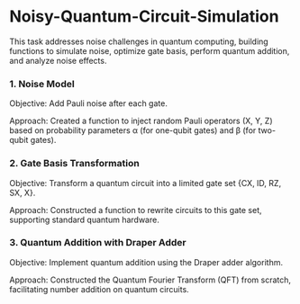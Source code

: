 # Noisy-Quantum-Circuit-Simulation

This task addresses noise challenges in quantum computing, building functions to simulate noise, optimize gate basis, perform quantum addition, and analyze noise effects.

### 1. Noise Model

Objective: Add Pauli noise after each gate. 

Approach: Created a function to inject random Pauli operators (X, Y, Z) based on probability parameters α (for one-qubit gates) and β (for two-qubit gates).

### 2. Gate Basis Transformation

Objective: Transform a quantum circuit into a limited gate set {CX, ID, RZ, SX, X}.

Approach: Constructed a function to rewrite circuits to this gate set, supporting standard quantum hardware.

### 3. Quantum Addition with Draper Adder

Objective: Implement quantum addition using the Draper adder algorithm.

Approach: Constructed the Quantum Fourier Transform (QFT) from scratch, facilitating number addition on quantum circuits.
